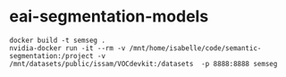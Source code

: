 # eai-segmentation-models


```
docker build -t semseg .
nvidia-docker run -it --rm -v /mnt/home/isabelle/code/semantic-segmentation:/project -v /mnt/datasets/public/issam/VOCdevkit:/datasets  -p 8888:8888 semseg
```
